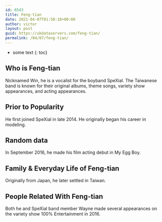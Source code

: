 ```yaml
---
id: 6543
title: Feng-tian
date: 2021-04-07T01:50:18+00:00
author: victor
layout: post
guid: https://ukdataservers.com/feng-tian/
permalink: /04/07/feng-tian/
---
```


* some text
{: toc}


## Who is Feng-tian



Nicknamed Win, he is a vocalist for the boyband SpeXial. The Taiwanese band is known for their original albums, theme songs, variety show appearances, and acting appearances. 

                
                
                
## Prior to Popularity



He first joined SpeXial in late 2014. He originally began his career in modeling. 

                
                
                
## Random data



In September 2016, he made his film acting debut in My Egg Boy. 

                
                
                
## Family & Everyday Life of Feng-tian



Originally from Japan, he later settled in Taiwan. 

                
                
                
## People Related With Feng-tian



Both he and SpeXial band member Wayne made several appearances on the variety show 100% Entertainment in 2016. 

                
              
            
          
          
          
